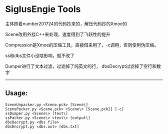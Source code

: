 # SiglusEngie Tools

主体照着number201724的代码抄来的，解压代码抄的Xmoe的

Scene改用外挂C++来处理，速度得到了飞跃性的提升

Compression是Xmoe的压缩工具，直接借来用了，-c调用，否则使用伪压缩。

ss和dbs文件小没啥影响，就不改了

Dumper进行了文本过滤，过滤掉了纯英文的行，
dbsDecrypt过滤掉了空行和数字

***
## Usage:
```
SceneUnpacker.py <Scene.pck> [Scene\]
ScenePacker.py <Scene.pck> <Scene\> [Scene.pck2] [-c]
ssDumper.py <Scene\> [text\]
ssPacker.py <Scene\> <text\> [output\]
dbsDecrypt.py <dbs file>
dbsEncrypt.py <dbs.out> [dbs.txt]
```
